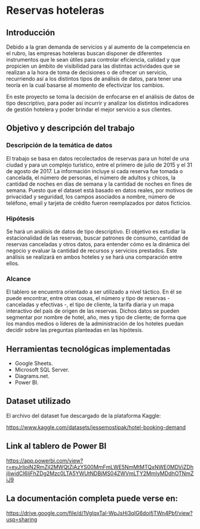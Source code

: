 # Reservas hoteleras


## Introducción

Debido a la gran demanda de servicios y al aumento de la competencia en el rubro, las empresas hoteleras buscan disponer de diferentes instrumentos que le sean útiles para controlar eficiencia, calidad y que propicien un ámbito de visibilidad para las distintas actividades que se realizan a la hora de toma de decisiones o de ofrecer un servicio, recurriendo así a los distintos tipos de análisis de datos, para tener una teoría en la cual basarse al momento de efectivizar los cambios. 
 
En este proyecto se toma la decisión de enfocarse en el análisis de datos de tipo descriptivo, para poder así incurrir y analizar los distintos indicadores de gestión hotelera y poder brindar el mejor servicio a sus clientes.


## Objetivo y descripción del trabajo

### Descripción de la temática de datos

El trabajo se basa en datos recolectados de reservas para un hotel de una ciudad
y para un complejo turístico, entre el primero de julio de 2015 y el 31 de agosto
de 2017. La información incluye si cada reserva fue tomada o cancelada, el
número de personas, el número de adultos y chicos, la cantidad de noches en
días de semana y la cantidad de noches en fines de semana.
Puesto que el dataset está basado en datos reales, por motivos de privacidad y
seguridad, los campos asociados a nombre, número de teléfono, email y tarjeta
de crédito fueron reemplazados por datos ficticios.

### Hipótesis

Se hará un análisis de datos de tipo descriptivo. El objetivo es estudiar la
estacionalidad de las reservas, buscar patrones de consumo, cantidad de
reservas canceladas y otros datos, para entender cómo es la dinámica del
negocio y evaluar la cantidad de recursos y servicios prestados. Este análisis se
realizará en ambos hoteles y se hará una comparación entre ellos.

### Alcance

El tablero se encuentra orientado a ser utilizado a nivel táctico. En él se puede
encontrar, entre otras cosas, el número y tipo de reservas - canceladas y
efectivas -, el tipo de cliente, la tarifa diaria y un mapa interactivo del país de
origen de las reservas. Dichos datos se pueden segmentar por nombre de hotel, año, mes y tipo de cliente; de forma que los mandos medios o líderes de la
administración de los hoteles puedan decidir sobre las preguntas planteadas en
las hipótesis.

## Herramientas tecnológicas implementadas

- Google Sheets.
- Microsoft SQL Server.
- Diagrams.net.
- Power BI.

## Dataset utilizado

El archivo del dataset fue descargado de la plataforma Kaggle:

https://www.kaggle.com/datasets/jessemostipak/hotel-booking-demand

## Link al tablero de Power BI

https://app.powerbi.com/view?r=eyJrIjoiN2RmZjI2MWQtZjAzYS00MmFmLWE5NmMtMTQxNWE0MDViZDhjIiwidCI6IjFhZDg2Mzc0LTA5YWUtNDBjMS04ZWVmLTY2MmIyMDdhOTNmZiJ9

## La documentación completa puede verse en:

https://drive.google.com/file/d/1VgIqxTaI-WpJsHi3qIG6doifjTWn4Pbf/view?usp=sharing


